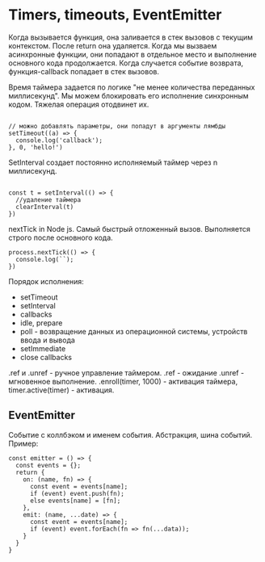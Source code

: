 # Timers, timeouts, EventEmitter

Когда вызывается функция, она заливается в стек вызовов с текущим контекстом. После return она удаляется. Когда мы вызваем асинхронные функции, они попадают в отдельное место и выполнение основного кода продолжается. Когда случается событие возврата, функция-callback попадает в стек вызовов.

Время таймера задается по логике "не менее количества переданных миллисекунд". Мы можем блокировать его исполнение синхронным кодом. Тяжелая операция отодвинет их.

```code 

// можно добавлять параметры, они попадут в аргументы лямбды
setTimeout((a) => {
  console.log('callback');
}, 0, 'hello!')

```

SetInterval создает постоянно исполняемый таймер через n миллисекунд.

```code

const t = setInterval(() => {
  //удаление таймера
  clearInterval(t)
})

```

nextTick in Node js. Самый быстрый отложенный вызов. Выполняется строго после основного кода.

```code
process.nextTick(() => {
  console.log(``);
})
```

Порядок исполнения:
* setTimeout
* setInterval
* callbacks
* idle, prepare
* poll - возвращение данных из операционной системы, устройств ввода и вывода
* setImmediate
* close callbacks

.ref и .unref - ручное управление таймером. .ref - ожидание .unref - мгновенное выполнение.
.enroll(timer, 1000) - активация таймера, timer.active(timer) - активация.

## EventEmitter

Событие с коллбэком и именем события. Абстракция, шина событий.
Пример:

```code 
const emitter = () => {
  const events = {};
  return {
    on: (name, fn) => {
      const event = events[name];
      if (event) event.push(fn);
      else events[name] = [fn];
    },
    emit: (name, ...date) => {
      const event = events[name];
      if (event) event.forEach(fn => fn(...data));
    }
  }
}


```
